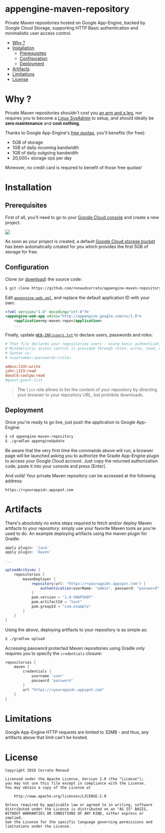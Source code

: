 # appengine-maven-repository

Private Maven repositories hosted on Google App-Engine, backed by Google Cloud Storage, supporting HTTP Basic authentication and minimalistic user access control.

   * [Why ?](#why-)
   * [Installation](#installation)
      * [Prerequisites](#prerequisites)
      * [Configuration](#configuration)
      * [Deployment](#deployment)
   * [Artifacts](#artifacts)
   * [Limitations](#limitations)
   * [License](#license)
   
# Why ?

Private Maven repositories shouldn't cost you [an arm and a leg](https://bintray.com/account/pricing?tab=account&type=pricing), nor requires you to become a [Linux SysAdmin](https://inthecheesefactory.com/blog/how-to-setup-private-maven-repository/en) to setup, and should ideally be **zero maintenance** and **cost nothing**.

Thanks to Google App-Engine's [free quotas](https://cloud.google.com/appengine/docs/quotas), you'll benefits (for free):

* 5GB of storage
* 1GB of daily incoming bandwidth
* 1GB of daily outgoing bandwidth
* 20,000+ storage ops per day

Moreover, no credit card is required to benefit of those free quotas!

# Installation

## Prerequisites

First of all, you'll need to go to your [Google Cloud console](https://console.cloud.google.com) and create a new project: 

![](http://i.imgur.com/iSt98wWl.png)

As soon as your project is created, a default [Google Cloud storage bucket](https://console.cloud.google.com/storage/browser) has been automatically created for you which provides the first 5GB of storage for free.

## Configuration

Clone (or [download](https://github.com/renaudcerrato/appengine-maven-repository/archive/master.zip)) the source code:

```bash
$ git clone https://github.com/renaudcerrato/appengine-maven-repository.git
```

Edit [`appengine-web.xml`](src/main/webapp/WEB-INF/appengine-web.xml#L3), and replace the default application ID with your own:

```xml
<?xml version="1.0" encoding="utf-8"?>
<appengine-web-app xmlns="http://appengine.google.com/ns/1.0">
    <application>my-maven-repo</application>
    ...
```

Finally, update [`WEB-INF/users.txt`](src/main/webapp/WEB-INF/users.txt) to declare users, passwords and roles:

```ini
# That file declares your repositories users - using basic authentication.
# Minimalistic access control is provided through roles: write, read, or list.
# Syntax is:
# <username>:<password>:<role>

admin:l33t:write
john:j123:read
donald:coolpw:read
#guest:guest:list
```
> The `list` role allows to list the content of your repository by directing your browser to your repository URL, but prohibits downloads.

## Deployment

Once you're ready to go live, just push the application to Google App-Engine:

```bash
$ cd appengine-maven-repository
$ ./gradlew appengineUpdate
```

Be aware that the very first time the commands above will run, a browser page will be launched asking you to authorize the Gradle App-Engine plugin to access your Google Cloud account. Just copy the returned authorization code, paste it into your console and press [Enter].

And voilà! Your private Maven repository can be accessed at the following address:

`https://<yourappid>.appspot.com`

# Artifacts

There's absolutely no extra steps required to fetch and/or deploy Maven artifacts to your repository: simply use your favorite Maven tools as you're used to do. An example deploying artifacts using the maven plugin for Gradle:

```gradle
apply plugin: 'java'
apply plugin: 'maven'

...

uploadArchives {
    repositories {
        mavenDeployer {
            repository(url: "https://<yourappid>.appspot.com") {
                authentication(userName: "admin", password: "password")
            }
            pom.version = "1.0-SNAPSHOT"
            pom.artifactId = "test"
            pom.groupId = "com.example"
        }
    }
}
```

Using the above, deploying artifacts to your repository is as simple as:

```bash
$ ./gradlew upload
```

Accessing password protected Maven repositories using Gradle only requires you to specify the `credentials` closure:

```gradle
repositories {
    maven {
        credentials {
            username 'user'
            password 'password'
        }
        url "https://<yourappid>.appspot.com"
    }
}

```

# Limitations

Google App-Engine HTTP requests are limited to 32MB - and thus, any artifacts above that limit can't be hosted.

# License

```
Copyright 2016 Cerrato Renaud

Licensed under the Apache License, Version 2.0 (the "License");
you may not use this file except in compliance with the License.
You may obtain a copy of the License at

    http://www.apache.org/licenses/LICENSE-2.0

Unless required by applicable law or agreed to in writing, software
distributed under the License is distributed on an "AS IS" BASIS,
WITHOUT WARRANTIES OR CONDITIONS OF ANY KIND, either express or implied.
See the License for the specific language governing permissions and
limitations under the License.
```
